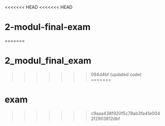 <<<<<<< HEAD
<<<<<<< HEAD
# 2-modul-final-exam
=======
# 2_modul_final_exam
>>>>>>> 094d4bf (updated code)
=======
# exam
>>>>>>> c9aaa438f920f5c78ab3fa41e0042f2903812dbf
